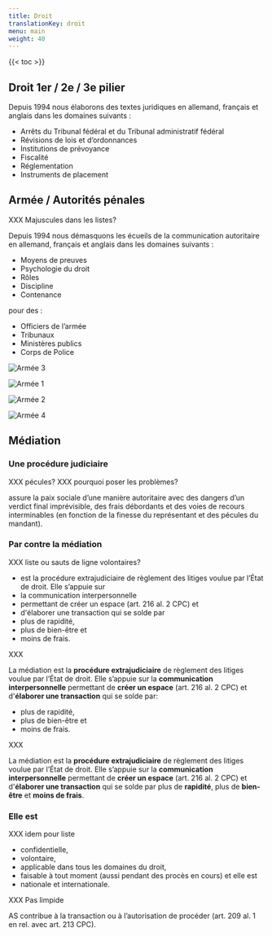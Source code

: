 ```yaml
---
title: Droit
translationKey: droit
menu: main
weight: 40
---
```


{{< toc >}}

## Droit 1er / 2e / 3e pilier

Depuis 1994 nous élaborons des textes juridiques en allemand, français et anglais dans les domaines suivants :

- Arrêts du Tribunal fédéral et du Tribunal administratif fédéral
- Révisions de lois et d’ordonnances
- Institutions de prévoyance
- Fiscalité
- Réglementation
- Instruments de placement

## Armée / Autorités pénales

XXX Majuscules dans les listes?

Depuis 1994 nous démasquons les écueils de la communication autoritaire en allemand, français et anglais dans les domaines suivants :

- Moyens de preuves
- Psychologie du droit
- Rôles
- Discipline
- Contenance

pour des :

- Officiers de l’armée
- Tribunaux
- Ministères publics
- Corps de Police

![Armée 3](/images/photos/armee-3.jpg)

![Armée 1](/images/photos/armee-1.jpg)

![Armée 2](/images/photos/armee-2.jpg)

![Armée 4](/images/photos/armee-4.jpg)


## Médiation

### Une procédure judiciaire

XXX pécules?
XXX pourquoi poser les problèmes?

assure la paix sociale d’une manière autoritaire avec des dangers d’un verdict final imprévisible, des frais débordants et des voies de recours interminables (en fonction de la finesse du représentant et des pécules du mandant).

### Par contre la médiation

XXX liste ou sauts de ligne volontaires?

- est la procédure extrajudiciaire de règlement des litiges voulue par l’État de droit. Elle s’appuie sur 
- la communication interpersonnelle
- permettant de créer un espace (art. 216 al. 2 CPC) et
- d'élaborer une transaction qui se solde par 
- plus de rapidité,
- plus de bien-être et
- moins de frais.

XXX

La médiation est la **procédure extrajudiciaire** de règlement des litiges voulue par l’État de droit. 
Elle s’appuie sur la **communication interpersonnelle** permettant de **créer un espace** (art. 216 al. 2 CPC) et d'**élaborer une transaction** qui se solde par:

- plus de rapidité,
- plus de bien-être et
- moins de frais.

XXX

La médiation est la **procédure extrajudiciaire** de règlement des litiges voulue par l’État de droit. 
Elle s’appuie sur la **communication interpersonnelle** permettant de **créer un espace** (art. 216 al. 2 CPC) et d'**élaborer une transaction** qui se solde par plus de **rapidité**, plus de **bien-être** et **moins de frais**.

### Elle est

XXX idem pour liste

- confidentielle, 
- volontaire,  
- applicable dans tous les domaines du droit,
- faisable à tout moment (aussi pendant des procès en cours) et elle est
- nationale et internationale. 

XXX Pas limpide

AS contribue à la transaction ou à l’autorisation de procéder (art. 209 al. 1 en rel. avec art. 213 CPC).